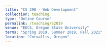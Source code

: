 ```yaml
---
title: "CS 290 - Web Development"
collection: teaching
type: "Online Course"
permalink: /teaching/S2019
venue: "EECS, Oregon State University"
terms: "Spring 2019, Summer 2019, Fall 2021"
location: "Corvallis, Oregon"
---
```

